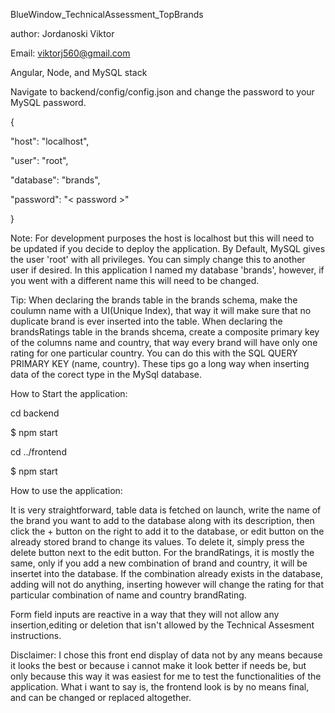 BlueWindow_TechnicalAssessment_TopBrands

author: Jordanoski Viktor

Email: viktorj560@gmail.com

Angular, Node, and MySQL stack


Navigate to backend/config/config.json and change the password to your MySQL password.

{

  "host": "localhost",

  "user": "root",

  "database": "brands",

  "password": "< password >"

}


Note: For development purposes the host is localhost but this will need to be updated if you decide to deploy the application. By Default, MySQL gives the user 'root' with all privileges. You can simply change this to another user if desired. In this application I named my database 'brands', however, if you went with a different name this will need to be changed.

Tip: When declaring the brands table in the brands schema, make the coulumn name with a UI(Unique Index), that way it will make sure that no duplicate brand is ever inserted into the table.
When declaring the brandsRatings table in the brands shcema, create a composite primary key of the columns name and country, that way every brand will have only one rating for one particular country. You can do this with the SQL QUERY PRIMARY KEY (name, country).
These tips go a long way when inserting data of the corect type in the MySql database.

How to Start the application:

cd backend

$ npm start

cd ../frontend

$ npm start

How to use the application:

It is very straightforward, table data is fetched on launch, write the name of the brand you want to add to the database along with its description, then click the + button on the right to add it to the database, or edit button on the already stored brand to change its values. To delete it, simply press the delete button next to the edit button.
For the brandRatings, it is mostly the same, only if you add a new combination of brand and country, it will be insertet into the database. If the combination already exists in the database, adding will not do anything, inserting however will change the rating for that particular combination of name and country brandRating.

Form field inputs are reactive in a way that they will not allow any insertion,editing or deletion that isn't allowed by the Technical Assesment instructions.

Disclaimer: I chose this front end display of data not by any means because it looks the best or because i cannot make it look better if needs be, but only because this way it was easiest for me to test the functionalities of the application. What i want to say is, the frontend look is by no means final, and can be changed or replaced altogether.